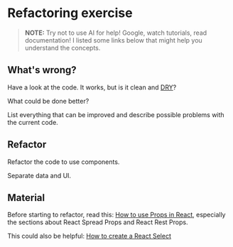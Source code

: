 # Refactoring exercise

> **NOTE:** Try not to use AI for help!
> Google, watch tutorials, read documentation!
> I listed some links below that might help you understand the concepts.

## What's wrong?

Have a look at the code. It works, but is it clean and [DRY](https://en.wikipedia.org/wiki/Don%27t_repeat_yourself)?

What could be done better?

List everything that can be improved and describe possible problems with the current code.

## Refactor

Refactor the code to use components.

Separate data and UI.

## Material

Before starting to refactor, read this: [How to use Props in React](https://www.robinwieruch.de/react-pass-props-to-component/), especially the sections about React Spread Props and React Rest Props.

This could also be helpful: [How to create a React Select](https://www.robinwieruch.de/react-select/)
